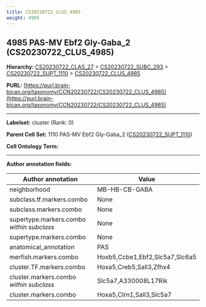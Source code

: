 ```yaml
---
title: CS20230722_CLUS_4985
weight: 4985
---
```

## 4985 PAS-MV Ebf2 Gly-Gaba_2 (CS20230722_CLUS_4985)
<b>Hierarchy: </b>
[CS20230722_CLAS_27](../CS20230722_CLAS_27) >
[CS20230722_SUBC_293](../CS20230722_SUBC_293) >
[CS20230722_SUPT_1110](../CS20230722_SUPT_1110) >
[CS20230722_CLUS_4985](../CS20230722_CLUS_4985)

**PURL:** [https://purl.brain-bican.org/taxonomy/CCN20230722/CS20230722_CLUS_4985](https://purl.brain-bican.org/taxonomy/CCN20230722/CS20230722_CLUS_4985)

---


**Labelset:** cluster (Rank: 0)

**Parent Cell Set:** 1110 PAS-MV Ebf2 Gly-Gaba_2 ([CS20230722_SUPT_1110](../CS20230722_SUPT_1110))



**Cell Ontology Term:** 

[MARKER GENES.]: #


---

[TRANSFERRED ANNOTATIONS.]: #


[AUTHOR ANNOTATION FIELDS.]: #


**Author annotation fields:**

| Author annotation | Value |
|-------------------|-------|
|neighborhood|MB-HB-CB-GABA|
|subclass.tf.markers.combo|None|
|subclass.markers.combo|None|
|supertype.markers.combo _within subclass_|None|
|supertype.markers.combo|None|
|anatomical_annotation|PAS|
|merfish.markers.combo|Hoxb5,Ccbe1,Ebf2,Slc5a7,Slc6a5|
|cluster.TF.markers.combo|Hoxa5,Creb5,Sall3,Zfhx4|
|cluster.markers.combo _within subclass_|Slc5a7,A330008L17Rik|
|cluster.markers.combo|Hoxa5,Clrn1,Sall3,Slc5a7|
